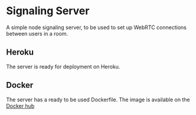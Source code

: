 # Signaling Server

A simple node signaling server, to be used to set up WebRTC connections between
users in a room.

## Heroku

The server is ready for deployment on Heroku.

## Docker

The server has a ready to be used Dockerfile. The image is available on the
[Docker hub](https://hub.docker.com/r/euregan/simple-signaling-server)

